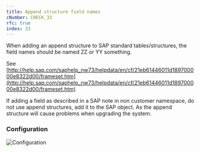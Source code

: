 ```yaml
---
title: Append structure field names
cNumber: CHECK_33
rfc: true
index: 33
---
```


When adding an append structure to SAP standard tables/structures, the field names should be named ZZ or YY something.

See [http://help.sap.com/saphelp_nw73/helpdata/en/cf/21eb61446011d189700000e8322d00/frameset.htm](http://help.sap.com/saphelp_nw73/helpdata/en/cf/21eb61446011d189700000e8322d00/frameset.htm)

If adding a field as described in a SAP note in non customer namespace, do not use append structures, add it to the SAP object. As the append structure will cause problems when upgrading the system.

### Configuration
![Configuration](/img/default_conf.png)
